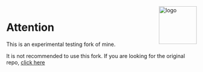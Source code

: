 
<img align="right" alt="logo" width="100" src="https://i.imgur.com/wazC5XA.png">

# Attention
This is an experimental testing fork of mine.

It is not recommended to use this fork. If you are looking for the original repo, [click here](https://github.com/CardboardPowered/cardboard)